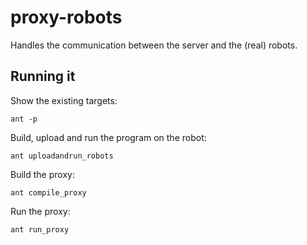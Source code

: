 proxy-robots
============

Handles the communication between the server and the (real) robots.

Running it
----------

Show the existing targets:
```
ant -p
```

Build, upload and run the program on the robot:
```
ant uploadandrun_robots
```

Build the proxy:
```
ant compile_proxy
```

Run the proxy:
```
ant run_proxy 
```
